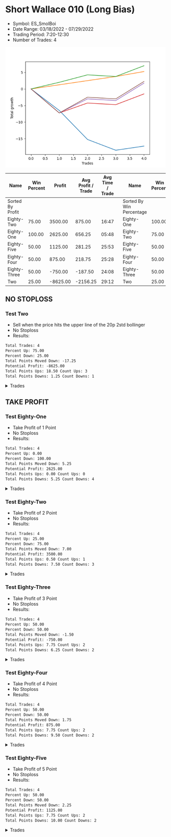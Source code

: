 # Short Wallace 010 (Long Bias)
- Symbol: ES_SmolBoi
- Date Range: 03/18/2022 - 07/29/2022
- Trading Period: 7:20-12:30
- Number of Trades: 4

![Plot](ShortWallace010ES_SmolBoi(LongBias).png)

| Name | Win Percent | Profit | Avg Profit / Trade | Avg Time / Trade |      | Name | Win Percent | Profit | Avg Profit / Trade | Avg Time / Trade |
| ---- | ----------- | ------ | ------------------ | ---------------- | ---- | ---- | ----------- | ------ | ------------------ | ---------------- |
| Sorted By <br> Profit | | | | | | Sorted By <br> Win Percentage ||||
| Eighty-Two | 75.00 | 3500.00 | 875.00 | 16:47 |     | Eighty-One | 100.00 | 2625.00 | 656.25 | 05:48 |
| Eighty-One | 100.00 | 2625.00 | 656.25 | 05:48 |     | Eighty-Two | 75.00 | 3500.00 | 875.00 | 16:47 |
| Eighty-Five | 50.00 | 1125.00 | 281.25 | 25:53 |     | Eighty-Five | 50.00 | 1125.00 | 281.25 | 25:53 |
| Eighty-Four | 50.00 | 875.00 | 218.75 | 25:28 |     | Eighty-Four | 50.00 | 875.00 | 218.75 | 25:28 |
| Eighty-Three | 50.00 | -750.00 | -187.50 | 24:08 |     | Eighty-Three | 50.00 | -750.00 | -187.50 | 24:08 |
| Two | 25.00 | -8625.00 | -2156.25 | 29:12 |     | Two | 25.00 | -8625.00 | -2156.25 | 29:12 |

## NO STOPLOSS

### Test Two
* Sell when the price hits the upper line of the 20p 2std bollinger
* No Stoploss
* Results:
```
Total Trades: 4
Percent Up: 75.00
Percent Down: 25.00
Total Points Moved Down: -17.25
Potential Profit: -8625.00
Total Points Ups: 18.50 Count Ups: 3
Total Points Downs: 1.25 Count Downs: 1
```

<details><summary>Trades</summary>

<code>In: 2022-06-02 08:05:00		Out: 2022-06-02 08:30:55		Total Position Time: 25:55		Total Move Down: -6.50		Total to Date: -6.50</code> <br />
<code>In: 2022-06-30 08:29:00		Out: 2022-06-30 08:58:55		Total Position Time: 29:55		Total Move Down: -8.75		Total to Date: -15.25</code> <br />
<code>In: 2022-07-08 11:25:00		Out: 2022-07-08 11:54:00		Total Position Time: 29:00		Total Move Down: -3.25		Total to Date: -18.50</code> <br />
<code>In: 2022-07-12 09:32:00		Out: 2022-07-12 10:04:00		Total Position Time: 32:00		Total Move Down: 1.25		Total to Date: -17.25</code> <br />


</details>

## TAKE PROFIT

### Test Eighty-One
* Take Profit of 1 Point
* No Stoploss
* Results:
```
Total Trades: 4
Percent Up: 0.00
Percent Down: 100.00
Total Points Moved Down: 5.25
Potential Profit: 2625.00
Total Points Ups: 0.00 Count Ups: 0
Total Points Downs: 5.25 Count Downs: 4
```

<details><summary>Trades</summary>

<code>In: 2022-06-02 08:05:00		Out: 2022-06-02 08:05:55		Total Position Time: 00:55		Total Move Down: 1.25		Total to Date: 1.25</code> <br />
<code>In: 2022-06-30 08:29:00		Out: 2022-06-30 08:29:55		Total Position Time: 00:55		Total Move Down: 1.25		Total to Date: 2.50</code> <br />
<code>In: 2022-07-08 11:25:00		Out: 2022-07-08 11:25:25		Total Position Time: 00:25		Total Move Down: 1.25		Total to Date: 3.75</code> <br />
<code>In: 2022-07-12 09:32:00		Out: 2022-07-12 09:53:00		Total Position Time: 21:00		Total Move Down: 1.50		Total to Date: 5.25</code> <br />


</details>

### Test Eighty-Two
* Take Profit of 2 Point
* No Stoploss
* Results:
```
Total Trades: 4
Percent Up: 25.00
Percent Down: 75.00
Total Points Moved Down: 7.00
Potential Profit: 3500.00
Total Points Ups: 0.50 Count Ups: 1
Total Points Downs: 7.50 Count Downs: 3
```

<details><summary>Trades</summary>

<code>In: 2022-06-02 08:05:00		Out: 2022-06-02 08:06:00		Total Position Time: 01:00		Total Move Down: 2.00		Total to Date: 2.00</code> <br />
<code>In: 2022-06-30 08:29:00		Out: 2022-06-30 08:31:15		Total Position Time: 02:15		Total Move Down: 2.25		Total to Date: 4.25</code> <br />
<code>In: 2022-07-08 11:25:00		Out: 2022-07-08 11:54:55		Total Position Time: 29:55		Total Move Down: -0.50		Total to Date: 3.75</code> <br />
<code>In: 2022-07-12 09:32:00		Out: 2022-07-12 10:06:00		Total Position Time: 34:00		Total Move Down: 3.25		Total to Date: 7.00</code> <br />


</details>

### Test Eighty-Three
* Take Profit of 3 Point
* No Stoploss
* Results:
```
Total Trades: 4
Percent Up: 50.00
Percent Down: 50.00
Total Points Moved Down: -1.50
Potential Profit: -750.00
Total Points Ups: 7.75 Count Ups: 2
Total Points Downs: 6.25 Count Downs: 2
```

<details><summary>Trades</summary>

<code>In: 2022-06-02 08:05:00		Out: 2022-06-02 08:34:55		Total Position Time: 29:55		Total Move Down: -7.25		Total to Date: -7.25</code> <br />
<code>In: 2022-06-30 08:29:00		Out: 2022-06-30 08:31:45		Total Position Time: 02:45		Total Move Down: 3.00		Total to Date: -4.25</code> <br />
<code>In: 2022-07-08 11:25:00		Out: 2022-07-08 11:54:55		Total Position Time: 29:55		Total Move Down: -0.50		Total to Date: -4.75</code> <br />
<code>In: 2022-07-12 09:32:00		Out: 2022-07-12 10:06:00		Total Position Time: 34:00		Total Move Down: 3.25		Total to Date: -1.50</code> <br />


</details>

### Test Eighty-Four
* Take Profit of 4 Point
* No Stoploss
* Results:
```
Total Trades: 4
Percent Up: 50.00
Percent Down: 50.00
Total Points Moved Down: 1.75
Potential Profit: 875.00
Total Points Ups: 7.75 Count Ups: 2
Total Points Downs: 9.50 Count Downs: 2
```

<details><summary>Trades</summary>

<code>In: 2022-06-02 08:05:00		Out: 2022-06-02 08:34:55		Total Position Time: 29:55		Total Move Down: -7.25		Total to Date: -7.25</code> <br />
<code>In: 2022-06-30 08:29:00		Out: 2022-06-30 08:32:05		Total Position Time: 03:05		Total Move Down: 4.25		Total to Date: -3.00</code> <br />
<code>In: 2022-07-08 11:25:00		Out: 2022-07-08 11:54:55		Total Position Time: 29:55		Total Move Down: -0.50		Total to Date: -3.50</code> <br />
<code>In: 2022-07-12 09:32:00		Out: 2022-07-12 10:11:00		Total Position Time: 39:00		Total Move Down: 5.25		Total to Date: 1.75</code> <br />


</details>

### Test Eighty-Five
* Take Profit of 5 Point
* No Stoploss
* Results:
```
Total Trades: 4
Percent Up: 50.00
Percent Down: 50.00
Total Points Moved Down: 2.25
Potential Profit: 1125.00
Total Points Ups: 7.75 Count Ups: 2
Total Points Downs: 10.00 Count Downs: 2
```

<details><summary>Trades</summary>

<code>In: 2022-06-02 08:05:00		Out: 2022-06-02 08:34:55		Total Position Time: 29:55		Total Move Down: -7.25		Total to Date: -7.25</code> <br />
<code>In: 2022-06-30 08:29:00		Out: 2022-06-30 08:33:45		Total Position Time: 04:45		Total Move Down: 4.75		Total to Date: -2.50</code> <br />
<code>In: 2022-07-08 11:25:00		Out: 2022-07-08 11:54:55		Total Position Time: 29:55		Total Move Down: -0.50		Total to Date: -3.00</code> <br />
<code>In: 2022-07-12 09:32:00		Out: 2022-07-12 10:11:00		Total Position Time: 39:00		Total Move Down: 5.25		Total to Date: 2.25</code> <br />


</details>